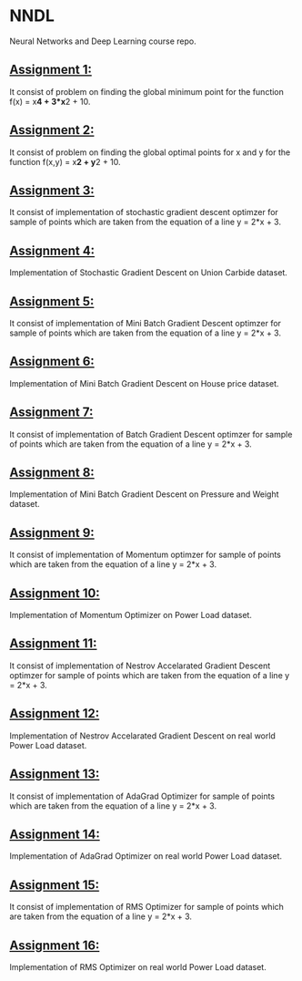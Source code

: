 # NNDL
Neural Networks and Deep Learning course repo.
## [Assignment 1:](https://github.com/Sheshipal/NNDL/tree/main/Assignment%2001)
It consist of problem on finding the global minimum point for the function f(x) = x**4 + 3*x**2 + 10.
## [Assignment 2:](https://github.com/Sheshipal/NNDL/tree/main/Assignment%2002)
It consist of problem on finding the global optimal points for x and y for the function f(x,y) = x**2 + y**2 + 10.
## [Assignment 3:](https://github.com/Sheshipal/NNDL/tree/main/Assignment%2003)
It consist of implementation of stochastic gradient descent optimzer for sample of points which are taken from the equation of a line y = 2*x + 3.
## [Assignment 4:](https://github.com/Sheshipal/NNDL/tree/main/Assignment%2004)
Implementation of Stochastic Gradient Descent on Union Carbide dataset.
## [Assignment 5:](https://github.com/Sheshipal/NNDL/tree/main/Assignment%2005)
It consist of implementation of Mini Batch Gradient Descent optimzer for sample of points which are taken from the equation of a line y = 2*x + 3.
## [Assignment 6:](https://github.com/Sheshipal/NNDL/tree/main/Assignment%2006)
Implementation of Mini Batch Gradient Descent on House price dataset.
## [Assignment 7:](https://github.com/Sheshipal/NNDL/tree/main/Assignment%2007)
It consist of implementation of Batch Gradient Descent optimzer for sample of points which are taken from the equation of a line y = 2*x + 3.
## [Assignment 8:](https://github.com/Sheshipal/NNDL/tree/main/Assignment%2008)
Implementation of Mini Batch Gradient Descent on Pressure and Weight dataset.
## [Assignment 9:](https://github.com/Sheshipal/NNDL/tree/main/Assignment%2009)
It consist of implementation of Momentum optimzer for sample of points which are taken from the equation of a line y = 2*x + 3.
## [Assignment 10:](https://github.com/Sheshipal/NNDL/tree/main/Assignment%2010)
Implementation of Momentum Optimizer on Power Load dataset.
## [Assignment 11:](https://github.com/Sheshipal/NNDL/tree/main/Assignment%2011)
It consist of implementation of Nestrov Accelarated Gradient Descent optimzer for sample of points which are taken from the equation of a line y = 2*x + 3.
## [Assignment 12:](https://github.com/Sheshipal/NNDL/tree/main/Assignment%2012)
Implementation of Nestrov Accelarated Gradient Descent on real world Power Load dataset.
## [Assignment 13:](https://github.com/Sheshipal/NNDL/tree/main/Assignment%2013)
It consist of implementation of AdaGrad Optimizer for sample of points which are taken from the equation of a line y = 2*x + 3.
## [Assignment 14:](https://github.com/Sheshipal/NNDL/tree/main/Assignment%2014)
Implementation of AdaGrad Optimizer on real world Power Load dataset.
## [Assignment 15:](https://github.com/Sheshipal/NNDL/tree/main/Assignment%2015)
It consist of implementation of RMS Optimizer for sample of points which are taken from the equation of a line y = 2*x + 3.
## [Assignment 16:](https://github.com/Sheshipal/NNDL/tree/main/Assignment%2016)
Implementation of RMS Optimizer on real world Power Load dataset.
